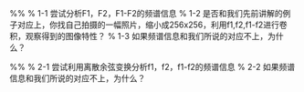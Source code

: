 
%%
% 1-1 尝试分析F1，F2，F1-F2的频谱信息
% 1-2 是否和我们先前讲解的例子对应上，你找自己拍摄的一幅照片，缩小成256x256，利用f1,f2,f1-f2进行卷积，观察得到的图像特性？
% 1-3 如果频谱信息和我们所说的对应不上，为什么？


%%
% 2-1 尝试利用离散余弦变换分析f1，f2，f1-f2的频谱信息
% 2-2 如果频谱信息和我们所说的对应不上，为什么？